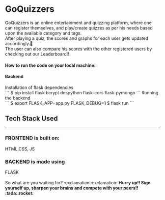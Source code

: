 <h1>GoQuizzers</h1>

GoQuizzers is an online entertainment and quizzing platform, where one can register themselves, and play/create quizzes as per his needs based upon the available category and tags.
<br />
After playing a quiz, the scores and graphs for each user gets updated accordingly.:dart:
<br/>
The user can also compare his scores with the other registered users by checking out our Leaderboard!!<br />

<h4>How to run the code on your local machine:</h4>
<h4>Backend</h4>
Installation of flask dependencies<br />
```
$ pip install flask bcrypt dnspython flask-cors flask-pymongo
```
Running the backend<br />
```
$ export FLASK_APP=app.py FLASK_DEBUG=1
$ flask run
```

<h2>Tech Stack Used</h2>
<hr />
<h3>FRONTEND is built on:</h3> HTML,CSS, JS 
<h3>BACKEND is made using</h3> FLASK
<br /><br />
So what are you waiting for? :exclamation::exclamation:
<b>Hurry up!! Sign yourself up, sharpen your brains and compete with your peers!! :tada::rocket:</b>

